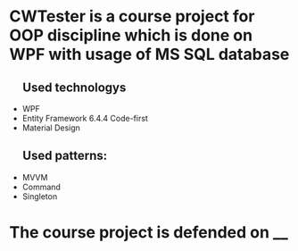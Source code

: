 # CWTester is a course project for OOP discipline which is done on WPF with usage of MS SQL database

<ul>
  <h2>Used technologys</h2>
  <li>WPF</li>
  <li>Entity Framework 6.4.4 Code-first</li>
  <li>Material Design</li>
  <h2>Used patterns:</h2>
  <li>MVVM</li>
  <li>Command</li>
  <li>Singleton</li>
</ul>
<h1>The course project is defended on __</h1>
